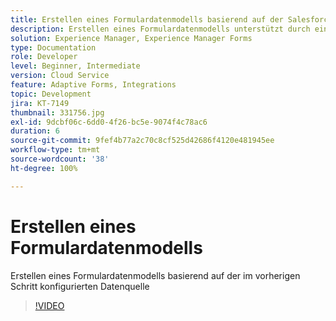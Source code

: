 ```yaml
---
title: Erstellen eines Formulardatenmodells basierend auf der Salesforce-Datenquelle
description: Erstellen eines Formulardatenmodells unterstützt durch eine RESTful-Datenquelle
solution: Experience Manager, Experience Manager Forms
type: Documentation
role: Developer
level: Beginner, Intermediate
version: Cloud Service
feature: Adaptive Forms, Integrations
topic: Development
jira: KT-7149
thumbnail: 331756.jpg
exl-id: 9dcbf06c-6dd0-4f26-bc5e-9074f4c78ac6
duration: 6
source-git-commit: 9fef4b77a2c70c8cf525d42686f4120e481945ee
workflow-type: tm+mt
source-wordcount: '38'
ht-degree: 100%

---
```


# Erstellen eines Formulardatenmodells

Erstellen eines Formulardatenmodells basierend auf der im vorherigen Schritt konfigurierten Datenquelle

>[!VIDEO](https://video.tv.adobe.com/v/331756?quality=12&learn=on)
